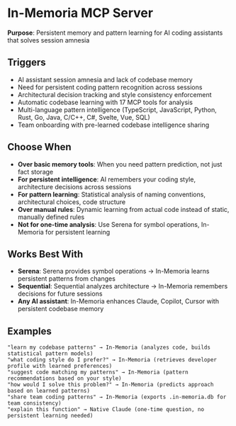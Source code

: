 # In-Memoria MCP Server

**Purpose**: Persistent memory and pattern learning for AI coding assistants that solves session amnesia

## Triggers
- AI assistant session amnesia and lack of codebase memory
- Need for persistent coding pattern recognition across sessions
- Architectural decision tracking and style consistency enforcement
- Automatic codebase learning with 17 MCP tools for analysis
- Multi-language pattern intelligence (TypeScript, JavaScript, Python, Rust, Go, Java, C/C++, C#, Svelte, Vue, SQL)
- Team onboarding with pre-learned codebase intelligence sharing

## Choose When
- **Over basic memory tools**: When you need pattern prediction, not just fact storage
- **For persistent intelligence**: AI remembers your coding style, architecture decisions across sessions
- **For pattern learning**: Statistical analysis of naming conventions, architectural choices, code structure
- **Over manual rules**: Dynamic learning from actual code instead of static, manually defined rules
- **Not for one-time analysis**: Use Serena for symbol operations, In-Memoria for persistent learning

## Works Best With
- **Serena**: Serena provides symbol operations → In-Memoria learns persistent patterns from changes
- **Sequential**: Sequential analyzes architecture → In-Memoria remembers decisions for future sessions
- **Any AI assistant**: In-Memoria enhances Claude, Copilot, Cursor with persistent codebase memory

## Examples
```
"learn my codebase patterns" → In-Memoria (analyzes code, builds statistical pattern models)
"what coding style do I prefer?" → In-Memoria (retrieves developer profile with learned preferences)
"suggest code matching my patterns" → In-Memoria (pattern recommendations based on your style)
"how would I solve this problem?" → In-Memoria (predicts approach based on learned patterns)
"share team coding patterns" → In-Memoria (exports .in-memoria.db for team consistency)
"explain this function" → Native Claude (one-time question, no persistent learning needed)
```
